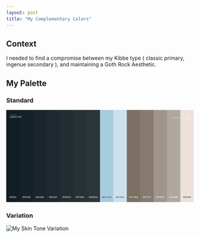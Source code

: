 ```yaml
---
layout: post
title: "My Complementary Colors"
---
```

## Context
I needed to find a compromise between my Kibbe type ( classic primary, ingenue secondary ), and maintaining a Goth Rock Aesthetic.

## My Palette
### Standard
![My Skin Tone](https://github.com/LWFlouisa/PinPalette/blob/main/Images/ColorsICanWear.png?raw=true)

### Variation
![My Skin Tone Variation]()
